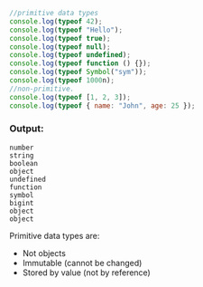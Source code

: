 ```js
//primitive data types
console.log(typeof 42);
console.log(typeof "Hello");
console.log(typeof true);
console.log(typeof null);
console.log(typeof undefined);
console.log(typeof function () {});
console.log(typeof Symbol("sym"));
console.log(typeof 1000n);
//non-primitive.
console.log(typeof [1, 2, 3]);
console.log(typeof { name: "John", age: 25 });
```

### Output:

```
number
string
boolean
object
undefined
function
symbol
bigint
object
object
```

Primitive data types are:
- Not objects
- Immutable (cannot be changed)
- Stored by value (not by reference)

